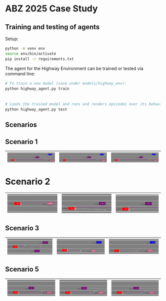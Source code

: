 # ABZ 2025 Case Study

## Training and testing of agents

Setup:

```bash
python -m venv env
source env/bin/activate
pip install -r requirements.txt
```

The agent for the Highway Environment can be trained or tested via command line:

```bash
# To train a new model (save under models/highway_env):
python highway_agent.py train


# Loads the trained model and runs and renders episodes over its behaviour:
python highway_agent.py test
```


## Scenarios


## Scenario 1

![Scenario 1](images/Scenario1_1.png) | ![Scenario 1](images/Scenario1_1.png) | ![Scenario 1](images/Scenario1_1.png)
|-------------------------------------|--------------------------------------|---------------------------------------|


# Scenario 2


![Scenario 2](images/Scenario2_1.png) | ![Scenario 2](images/Scenario2_2.png) | ![Scenario 2](images/Scenario2_3.png)
|-------------------------------------|--------------------------------------|---------------------------------------|


## Scenario 3

![Scenario 3](images/Scenario3_1.png) | ![Scenario 3](images/Scenario3_2.png) | ![Scenario 3](images/Scenario3_3.png)
|-------------------------------------|--------------------------------------|---------------------------------------|


## Scenario 5

![Scenario 5](images/Scenario5_1.png) | ![Scenario 5](images/Scenario5_2.png) | ![Scenario 5](images/Scenario5_3.png)
|-------------------------------------|--------------------------------------|---------------------------------------|